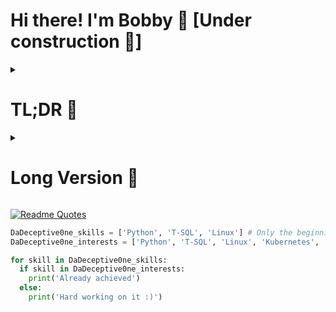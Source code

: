 # Hi there! I'm Bobby 💙 [Under construction 🚧]
<details>
<summary>
  <h1>TL;DR 🚀 </h1>
</summary>

# My Programming Journey 🚈

## 🌟 The Beginning

- IT explorer since July 2023, shifting from a non-programming background.

## Technologies & Tools
![](https://img.shields.io/badge/Tools-PostgreSQL-informational?style=flat&logo=postgresql&logoColor=white&color=blue)
![](https://img.shields.io/badge/Tools-Microsoft_SQL_Server-informational?style=flat&logo=Microsoft-SQL-Server&logoColor=white&color=blue)
Linux 
![](https://img.shields.io/badge/Code-Python-informational?style=flat&logo=python&logoColor=white&color=blue)

## 🔮 Envisioning the Future

- Aiming for a Linux Sysadmin role in IT
- Keen on catching up with state-of-the-art technologies once more familiar with the field

## 🚧 Projects in the Pipeline

### 1. Discord Bot 🤖

### 2. TicTacToe AI (Contribution) 🤯

### 3. File Sorting Program 🗂️

## 🤝 Let's Connect!

- [LinkedIn](https://www.linkedin.com/in/khaled-habiby/)
- [Personal Website] (Under Construction) - Coming soon!
</details>

<details>
<summary> <h1> Long Version 📓 </h1> </summary>

## The beginning of my journey 

I embarked on my IT journey in July 2023, transitioning from a non-programming background. 

In this time I have learned Microsoft SQL Server during my job. Since I was looking for a Sysadmin Job I also finished a course on Linux Administration and another one for Python Development 🐍

Currently, I'm exploring diverse projects, including GameDev, hosting a personal Linux Media Server, and taking on various Python endeavors. Driven by a love for learning and a spirit of experimentation.

## Envisioning the future

My journey has just begun and I am eagerly doing my best to gain knowledge and practice. The goal I am aiming for is a job in IT as a Linux Sysadmin. 

Of course I am not ignoring state of the art technologies. I am a little bit late to the party but once I am more familar with my field I want to widen my skillset there too!

## Projects

### Disclaimer 

Since I am still new in programming I don't have lots of projects. Maintaining a fulltime job while learning is a task that should rather not be underestimated. 

However I think it's still best practice to tackle some problems that might happen in projects that are close to reality. 

### 1. Discord Bot
- Started as a 'dive into it' project, evolved into two bots.
- One is a beginner-friendly meme provider.
- The other is a sophisticated DnD Bot, serving as a personalized wiki for our DnD journey (ongoing project) 

### 2. TicTacToe AI (contribution)
- A venture into the world of AI, unraveling the intricacies of programming a game 'enemy.'
- Delving into logic and pitfalls, this project serves as a foundation for broader insights into artificial intelligence.

### 3. File Sorting Program
- Developed by request to streamline file organization.
- Ideal for a daily file influx, set to autostart, ensuring seamless organization every time the computer boots up.

## Overview

- Connect with me on [LinkedIn](https://www.linkedin.com/in/khaled-habiby/) for a deeper dive into my professional journey.
- Stay tuned for updates as I continue crafting my portfolio to showcase my diverse skills and projects.

## Let's Connect!

- [LinkedIn](https://www.linkedin.com/in/khaled-habiby/)
- As I will learn more and more in programming and different technologies, I will also add a [Personal Website] which is currently under construction. Once finished, you can find it linked here 

---

## Other

I love to connect to people 💙 and since I am absolutely new to this field, I am more to happy to connect!

If you ever have some suggestions to any project or want to contact me for any other reason - feel free to do so! 😊 

</details>

[![Readme Quotes](https://quotes-github-readme.vercel.app/api?type=horizontal&theme=nord?border=true)](https://github.com/piyushsuthar/github-readme-quotes)
```python
DaDeceptive0ne_skills = ['Python', 'T-SQL', 'Linux'] # Only the beginning of a wonderful journey
DaDeceptive0ne_interests = ['Python', 'T-SQL', 'Linux', 'Kubernetes', 'Docker', 'JavaScript', 'SystemAdministration', 'DevOps']

for skill in DaDeceptive0ne_skills:
  if skill in DaDeceptive0ne_interests:
    print('Already achieved')
  else:
    print('Hard working on it :)')
```
